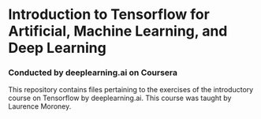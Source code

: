 # Introduction to Tensorflow for Artificial, Machine Learning, and Deep Learning
### Conducted by deeplearning.ai on Coursera

This repository contains files pertaining to the exercises of the introductory course on Tensorflow by deeplearning.ai. This course was taught by Laurence Moroney.
